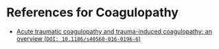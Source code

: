 # References for Coagulopathy

- [Acute traumatic coagulopathy and trauma-induced coagulopathy: an overview (`DOI: 10.1186/s40560-016-0196-6`)](https://pubmed.ncbi.nlm.nih.gov/34798701/)